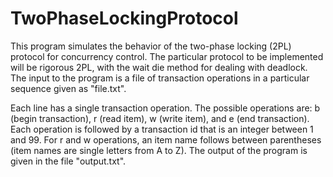 # TwoPhaseLockingProtocol
This program simulates the behavior of the two-phase locking (2PL) protocol for concurrency control. 
The particular protocol to be implemented will be rigorous 2PL, with the wait die method for dealing with deadlock.
The input to the program is a file of transaction operations in a particular sequence given as "file.txt".

   Each line has a single transaction operation. The possible operations are: b (begin transaction), r (read item), w (write item), and e (end transaction). 
Each operation is followed by a transaction id that is an integer between 1 and 99. For r and w operations, an item name follows between parentheses (item names are single letters from A to Z). 
The output of the program is given in the file "output.txt".
